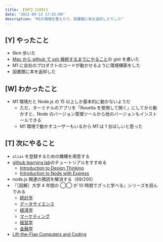 ```yaml
---
title: 【YWT】210913
date: "2021-09-13 17:55:00"
description: "M1の環境を整えたり、図書館に本を返却したりした"
---
```


## [Y] やったこと

- 6km 歩いた
- [Mac から github で ssh 接続するまでにやること](https://gist.github.com/LeeDDHH/706e72e4b9958a285ec4a6ae4d2ba1d9)の gist を書いた
- M1 に会社のプロダクトのコードが動かせるように環境構築をした
- 図書館に本を返却した

## [W] わかったこと

- M1 環境だと Node.js の 15 以上しか基本的に動かないようだ
  - ただ、ターミナルのアプリを「Rosetta を使用して開く」にしてから動かすと、Node のバージョン管理ツールから他のバージョンもインストールできる
  - M1 環境で動かすユーザーもいるから M1 は 1 台ほしいと思った

## [T] 次にやること

- `alias` を登録するための機構を用意する
- [github learning lab](https://lab.github.com/githubtraining)のチュートリアルをすすめる
  - [Introduction to Design Thinking](https://lab.github.com/githubtraining/introduction-to-design-thinking)
  - [Introduction to Node with Express](https://lab.github.com/everydeveloper/introduction-to-node-with-express)
- node.js 関連の積読を解消する（69/200）
- 『［図解］大学 4 年間の ◯◯ が 10 時間でざっと学べる』シリーズを読んでみる
  - [統計学](https://www.amazon.co.jp/dp/B07PXB4NN9)
  - [データサイエンス](https://www.amazon.co.jp/dp/B07XNW3TQM)
  - [経済学](https://www.amazon.co.jp/dp/B01KNLFHH6)
  - [マーケティング](https://www.amazon.co.jp/dp/B07BNC2SV3)
  - [経営学](https://www.amazon.co.jp/dp/B071SKDF3L)
  - [金融学](https://www.amazon.co.jp/dp/B07BB6Z7FW)
- [Lift-the-Flap Computers and Coding](https://www.amazon.co.jp/dp/1409591514)

<!-- https://twitter.com/camomile_cafe/status/1437340475002814465?s=20 -->
